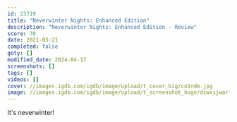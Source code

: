 ```yaml
---
id: 23719
title: "Neverwinter Nights: Enhanced Edition"
description: "Neverwinter Nights: Enhanced Edition - Review"
score: 70
date: 2021-05-21
completed: false
goty: []
modified_date: 2024-04-17
screenshots: []
tags: []
videos: []
cover: //images.igdb.com/igdb/image/upload/t_cover_big/co1ndm.jpg
image: //images.igdb.com/igdb/image/upload/t_screenshot_huge/dzwxijwarletnqr8fsis.jpg
---
```

It's neverwinter!